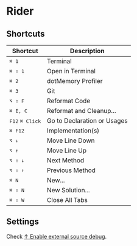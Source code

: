 # Rider

## Shortcuts

| Shortcut                          | Description                 |
| --------------------------------- | --------------------------- |
| <kbd>⌘ 1 </kbd>                   | Terminal                    |
| <kbd>⌘ ⇧ 1 </kbd>                 | Open in Terminal            |
| <kbd>⌘ 2 </kbd>                   | dotMemory Profiler          |
| <kbd>⌘ 3 </kbd>                   | Git                         |
| <kbd>⌥ ⇧ F </kbd>                 | Reformat Code               |
| <kbd>⌘ E, C </kbd>                | Reformat and Cleanup...     |
| <kbd>F12</kbd> <kbd>⌘ Click</kbd> | Go to Declaration or Usages |
| <kbd>⌘ F12</kbd>                  | Implementation(s)           |
| <kbd>⌥ ↓</kbd>                    | Move Line Down              |
| <kbd>⌥ ↑</kbd>                    | Move Line Up                |
| <kbd>⌥ ⇧ ↓</kbd>                  | Next Method                 |
| <kbd>⌥ ⇧ ↑</kbd>                  | Previous Method             |
| <kbd>⌘ N</kbd>                    | New...                      |
| <kbd>⌘ ⇧ N</kbd>                  | New Solution...             |
| <kbd>⌘ ⇧ W</kbd>                  | Close All Tabs              |

## Settings

Check [↑ Enable external source debug](https://youtrack.jetbrains.com/issue/RIDER-33772/Debugger-does-not-stop-at-breakpoints-set-in-decompiled-code-of-external-library).
